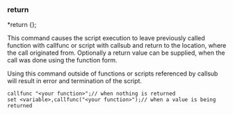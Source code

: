 ### return
*return {<value>};

This command causes the script execution to leave previously called function
with callfunc or script with callsub and return to the location, where the call
originated from. Optionally a return value can be supplied, when the call was
done using the function form.

Using this command outside of functions or scripts referenced by callsub will
result in error and termination of the script.

	callfunc "<your function>";// when nothing is returned
	set <variable>,callfunc("<your function>");// when a value is being returned
